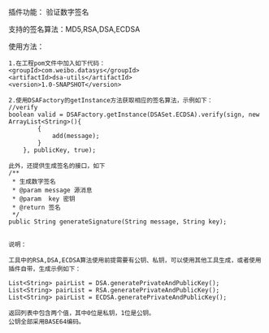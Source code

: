 插件功能： 验证数字签名

支持的签名算法：MD5,RSA,DSA,ECDSA

使用方法：
    
    1.在工程pom文件中加入如下代码：
    <groupId>com.weibo.datasys</groupId>
    <artifactId>dsa-utils</artifactId>
    <version>1.0-SNAPSHOT</version>
    
    2.使用DSAFactory的getInstance方法获取相应的签名算法，示例如下：        
    //verify
    boolean valid = DSAFactory.getInstance(DSASet.ECDSA).verify(sign, new ArrayList<String>(){
            {
                add(message);
            }
        }, publicKey, true);
        
    此外，还提供生成签名的接口，如下
    /**
     * 生成数字签名
     * @param message 源消息
     * @param  key 密钥
     * @return 签名
     */
    public String generateSignature(String message, String key);
    
    
    说明：
    
    工具中的RSA,DSA,ECDSA算法使用前提需要有公钥、私钥，可以使用其他工具生成，或者使用插件自带，生成示例如下：
    
    List<String> pairList = DSA.generatePrivateAndPublicKey();
    List<String> pairList = RSA.generatePrivateAndPublicKey();
    List<String> pairList = ECDSA.generatePrivateAndPublicKey();
    
    返回列表中包含两个值，其中0位是私钥，1位是公钥。
    公钥全部采用BASE64编码。
    
    
    
    
